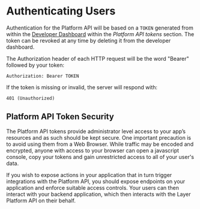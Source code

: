 # Authenticating Users

Authentication for the Platform API will be based on a `TOKEN` generated from within the [Developer Dashboard](https://developer.layer.com/projects/keys) within the *Platform API tokens* section. The token can be revoked at any time by deleting it from the developer dashboard.

The Authorization header of each HTTP request will be the word "Bearer" followed by your token:
```text
Authorization: Bearer TOKEN
```
If the token is missing or invalid, the server will respond with:

```text
401 (Unauthorized)
```

## Platform API Token Security

The Platform API tokens provide administrator level access to your app’s resources and as such should be kept secure. One important precaution is to avoid using them from a Web Browser. While traffic may be encoded and encrypted, anyone with access to your browser can open a javascript console, copy your tokens and gain unrestricted access to all of your user's data.

If you wish to expose actions in your application that in turn trigger integrations with the Platform API, you should expose endpoints on your application and enforce suitable access controls. Your users can then interact with your backend application, which then interacts with the Layer Platform API on their behalf.
